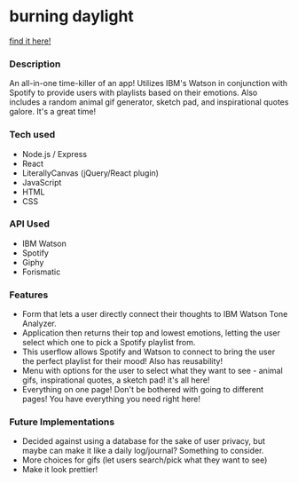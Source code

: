 # burning daylight

[find it here!](https://burning-daylight.herokuapp.com/)

### Description

An all-in-one time-killer of an app! Utilizes IBM's Watson in conjunction with Spotify to provide users with playlists based on their emotions. 
Also includes a random animal gif generator, sketch pad, and inspirational quotes galore. It's a great time!

### Tech used
- Node.js / Express
- React
- LiterallyCanvas (jQuery/React plugin)
- JavaScript
- HTML
- CSS

### API Used
- IBM Watson
- Spotify
- Giphy
- Forismatic

### Features
- Form that lets a user directly connect their thoughts to IBM Watson Tone Analyzer. 
- Application then returns their top and lowest emotions, letting the user select which one to pick a Spotify playlist from.
- This userflow allows Spotify and Watson to connect to bring the user the perfect playlist for their mood! Also has reusability!
- Menu with options for the user to select what they want to see - animal gifs, inspirational quotes, a sketch pad! it's all here!
- Everything on one page! Don't be bothered with going to different pages! You have everything you need right here!

### Future Implementations
- Decided against using a database for the sake of user privacy, but maybe can make it like a daily log/journal? Something to consider.
- More choices for gifs (let users search/pick what they want to see)
- Make it look prettier!
